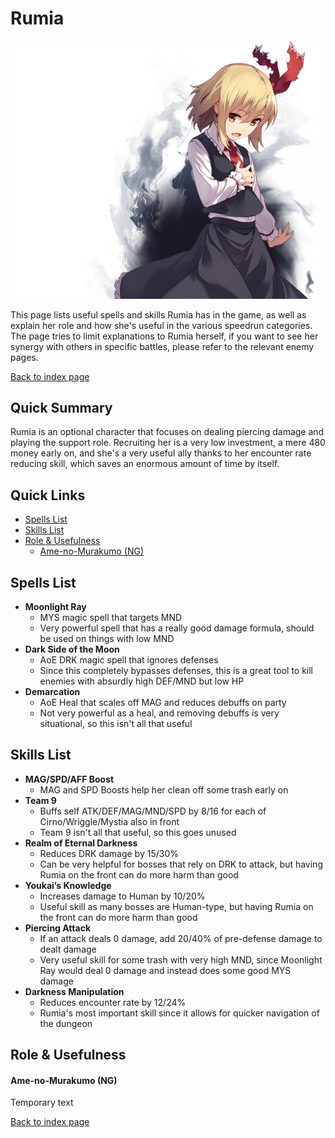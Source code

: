 # Rumia

![](img/rumia.png)

This page lists useful spells and skills Rumia has in the game, as well as explain her role and how she's useful in the various speedrun categories. The page tries to limit explanations to Rumia herself, if you want to see her synergy with others in specific battles, please refer to the relevant enemy pages.

[Back to index page](../index.md)

## Quick Summary

Rumia is an optional character that focuses on dealing piercing damage and playing the support role. Recruiting her is a very low investment, a mere 480 money early on, and she's a very useful ally thanks to her encounter rate reducing skill, which saves an enormous amount of time by itself.

## Quick Links
* [Spells List](#spells)
* [Skills List](#skills)
* [Role & Usefulness](#useful)
	* [Ame-no-Murakumo (NG)](#ng-murakumo)

## <a id="spells"></a>Spells List

* **Moonlight Ray**
	* MYS magic spell that targets MND
	* Very powerful spell that has a really good damage formula, should be used on things with low MND
* **Dark Side of the Moon**
	* AoE DRK magic spell that ignores defenses
	* Since this completely bypasses defenses, this is a great tool to kill enemies with absurdly high DEF/MND but low HP
* **Demarcation**
	* AoE Heal that scales off MAG and reduces debuffs on party
	* Not very powerful as a heal, and removing debuffs is very situational, so this isn't all that useful

## <a id="skills"></a>Skills List

* **MAG/SPD/AFF Boost**
	* MAG and SPD Boosts help her clean off some trash early on
* **Team 9**
	* Buffs self ATK/DEF/MAG/MND/SPD by 8/16 for each of Cirno/Wriggle/Mystia also in front
	* Team 9 isn't all that useful, so this goes unused
* **Realm of Eternal Darkness**
	* Reduces DRK damage by 15/30%
	* Can be very helpful for bosses that rely on DRK to attack, but having Rumia on the front can do more harm than good
* **Youkai’s Knowledge**
	* Increases damage to Human by 10/20%
	* Useful skill as many bosses are Human-type, but having Rumia on the front can do more harm than good
* **Piercing Attack**
	* If an attack deals 0 damage, add 20/40% of pre-defense damage to dealt damage
	* Very useful skill for some trash with very high MND, since Moonlight Ray would deal 0 damage and instead does some good MYS damage
* **Darkness Manipulation**
	* Reduces encounter rate by 12/24%
	* Rumia's most important skill since it allows for quicker navigation of the dungeon

## <a id="useful"></a>Role & Usefulness

#### <a id="ng-murakumo"></a>Ame-no-Murakumo (NG)

Temporary text

[Back to index page](../index.md)
